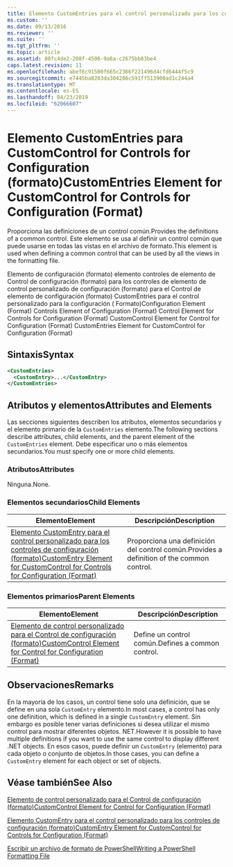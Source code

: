 ```yaml
---
title: Elemento CustomEntries para el control personalizado para los controles de configuración (formato) | Microsoft Docs
ms.custom: ''
ms.date: 09/13/2016
ms.reviewer: ''
ms.suite: ''
ms.tgt_pltfrm: ''
ms.topic: article
ms.assetid: 80fc4de2-208f-4506-9a6a-c2675bb83be4
caps.latest.revision: 11
ms.openlocfilehash: abef6c91500f665c2366f221496d4cfd6444f5c9
ms.sourcegitcommit: e7445ba8203da304286c591ff513900ad1c244a4
ms.translationtype: MT
ms.contentlocale: es-ES
ms.lasthandoff: 04/23/2019
ms.locfileid: "62066607"
---
```

# <a name="customentries-element-for-customcontrol-for-controls-for-configuration-format"></a><span data-ttu-id="9e8b6-102">Elemento CustomEntries para CustomControl for Controls for Configuration (formato)</span><span class="sxs-lookup"><span data-stu-id="9e8b6-102">CustomEntries Element for CustomControl for Controls for Configuration (Format)</span></span>

<span data-ttu-id="9e8b6-103">Proporciona las definiciones de un control común.</span><span class="sxs-lookup"><span data-stu-id="9e8b6-103">Provides the definitions of a common control.</span></span> <span data-ttu-id="9e8b6-104">Este elemento se usa al definir un control común que puede usarse en todas las vistas en el archivo de formato.</span><span class="sxs-lookup"><span data-stu-id="9e8b6-104">This element is used when defining a common control that can be used by all the views in the formatting file.</span></span>

<span data-ttu-id="9e8b6-105">Elemento de configuración (formato) elemento controles de elemento de Control de configuración (formato) para los controles de elemento de control personalizado de configuración (formato) para el Control de elemento de configuración (formato) CustomEntries para el control personalizado para la configuración ( Formato)</span><span class="sxs-lookup"><span data-stu-id="9e8b6-105">Configuration Element (Format) Controls Element of Configuration (Format) Control Element for Controls for Configuration (Format) CustomControl Element for Control for Configuration (Format) CustomEntries Element for CustomControl for Configuration (Format)</span></span>

## <a name="syntax"></a><span data-ttu-id="9e8b6-106">Sintaxis</span><span class="sxs-lookup"><span data-stu-id="9e8b6-106">Syntax</span></span>

```xml
<CustomEntries>
  <CustomEntry>...</CustomEntry>
</CustomEntries>

```

## <a name="attributes-and-elements"></a><span data-ttu-id="9e8b6-107">Atributos y elementos</span><span class="sxs-lookup"><span data-stu-id="9e8b6-107">Attributes and Elements</span></span>

<span data-ttu-id="9e8b6-108">Las secciones siguientes describen los atributos, elementos secundarios y el elemento primario de la `CustomEntries` elemento.</span><span class="sxs-lookup"><span data-stu-id="9e8b6-108">The following sections describe attributes, child elements, and the parent element of the `CustomEntries` element.</span></span> <span data-ttu-id="9e8b6-109">Debe especificar uno o más elementos secundarios.</span><span class="sxs-lookup"><span data-stu-id="9e8b6-109">You must specify one or more child elements.</span></span>

### <a name="attributes"></a><span data-ttu-id="9e8b6-110">Atributos</span><span class="sxs-lookup"><span data-stu-id="9e8b6-110">Attributes</span></span>

<span data-ttu-id="9e8b6-111">Ninguna.</span><span class="sxs-lookup"><span data-stu-id="9e8b6-111">None.</span></span>

### <a name="child-elements"></a><span data-ttu-id="9e8b6-112">Elementos secundarios</span><span class="sxs-lookup"><span data-stu-id="9e8b6-112">Child Elements</span></span>

|<span data-ttu-id="9e8b6-113">Elemento</span><span class="sxs-lookup"><span data-stu-id="9e8b6-113">Element</span></span>|<span data-ttu-id="9e8b6-114">Descripción</span><span class="sxs-lookup"><span data-stu-id="9e8b6-114">Description</span></span>|
|-------------|-----------------|
|[<span data-ttu-id="9e8b6-115">Elemento CustomEntry para el control personalizado para los controles de configuración (formato)</span><span class="sxs-lookup"><span data-stu-id="9e8b6-115">CustomEntry Element for CustomControl for Controls for Configuration (Format)</span></span>](./customentry-element-for-customcontrol-for-controls-for-configuration-format.md)|<span data-ttu-id="9e8b6-116">Proporciona una definición del control común.</span><span class="sxs-lookup"><span data-stu-id="9e8b6-116">Provides a definition of the common control.</span></span>|

### <a name="parent-elements"></a><span data-ttu-id="9e8b6-117">Elementos primarios</span><span class="sxs-lookup"><span data-stu-id="9e8b6-117">Parent Elements</span></span>

|<span data-ttu-id="9e8b6-118">Elemento</span><span class="sxs-lookup"><span data-stu-id="9e8b6-118">Element</span></span>|<span data-ttu-id="9e8b6-119">Descripción</span><span class="sxs-lookup"><span data-stu-id="9e8b6-119">Description</span></span>|
|-------------|-----------------|
|[<span data-ttu-id="9e8b6-120">Elemento de control personalizado para el Control de configuración (formato)</span><span class="sxs-lookup"><span data-stu-id="9e8b6-120">CustomControl Element for Control for Configuration (Format)</span></span>](./customcontrol-element-for-control-for-controls-for-configuration-format.md)|<span data-ttu-id="9e8b6-121">Define un control común.</span><span class="sxs-lookup"><span data-stu-id="9e8b6-121">Defines a common control.</span></span>|

## <a name="remarks"></a><span data-ttu-id="9e8b6-122">Observaciones</span><span class="sxs-lookup"><span data-stu-id="9e8b6-122">Remarks</span></span>

<span data-ttu-id="9e8b6-123">En la mayoría de los casos, un control tiene solo una definición, que se define en una sola `CustomEntry` elemento.</span><span class="sxs-lookup"><span data-stu-id="9e8b6-123">In most cases, a control has only one definition, which is defined in a single `CustomEntry` element.</span></span> <span data-ttu-id="9e8b6-124">Sin embargo es posible tener varias definiciones si desea utilizar el mismo control para mostrar diferentes objetos. NET.</span><span class="sxs-lookup"><span data-stu-id="9e8b6-124">However it is possible to have multiple definitions if you want to use the same control to display different .NET objects.</span></span> <span data-ttu-id="9e8b6-125">En esos casos, puede definir un `CustomEntry` (elemento) para cada objeto o conjunto de objetos.</span><span class="sxs-lookup"><span data-stu-id="9e8b6-125">In those cases, you can define a `CustomEntry` element for each object or set of objects.</span></span>

## <a name="see-also"></a><span data-ttu-id="9e8b6-126">Véase también</span><span class="sxs-lookup"><span data-stu-id="9e8b6-126">See Also</span></span>

[<span data-ttu-id="9e8b6-127">Elemento de control personalizado para el Control de configuración (formato)</span><span class="sxs-lookup"><span data-stu-id="9e8b6-127">CustomControl Element for Control for Configuration (Format)</span></span>](./customcontrol-element-for-control-for-controls-for-configuration-format.md)

[<span data-ttu-id="9e8b6-128">Elemento CustomEntry para el control personalizado para los controles de configuración (formato)</span><span class="sxs-lookup"><span data-stu-id="9e8b6-128">CustomEntry Element for CustomControl for Controls for Configuration (Format)</span></span>](./customentry-element-for-customcontrol-for-controls-for-configuration-format.md)

[<span data-ttu-id="9e8b6-129">Escribir un archivo de formato de PowerShell</span><span class="sxs-lookup"><span data-stu-id="9e8b6-129">Writing a PowerShell Formatting File</span></span>](./writing-a-powershell-formatting-file.md)
